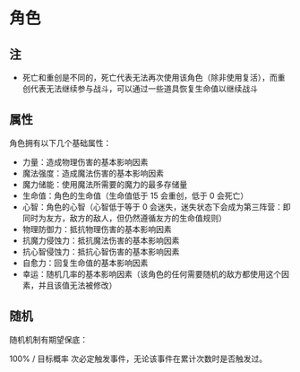 # 角色

## 注

* 死亡和重创是不同的，死亡代表无法再次使用该角色（除非使用复活），而重创代表无法继续参与战斗，可以通过一些道具恢复生命值以继续战斗

## 属性

角色拥有以下几个基础属性：

* 力量：造成物理伤害的基本影响因素
* 魔法强度：造成魔法伤害的基本影响因素
* 魔力储能：使用魔法所需要的魔力的最多存储量
* 生命值：角色的生命值（生命值低于 15 会重创，低于 0 会死亡）
* 心智：角色的心智（心智低于等于 0 会迷失，迷失状态下会成为第三阵营：即同时为友方，敌方的敌人，但仍然遵循友方的生命值规则）
* 物理防御力：抵抗物理伤害的基本影响因素
* 抗魔力侵蚀力：抵抗魔法伤害的基本影响因素
* 抗心智侵蚀力：抵抗心智伤害的基本影响因素
* 自愈力：回复生命值的基本影响因素
* 幸运：随机几率的基本影响因素（该角色的任何需要随机的敌方都使用这个因素，并且该值无法被修改）

## 随机

随机机制有期望保底：

100% / 目标概率 次必定触发事件，无论该事件在累计次数时是否触发过。